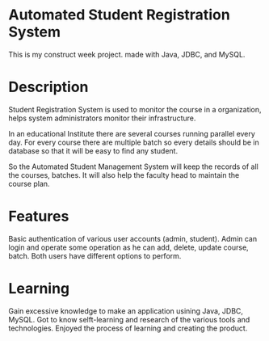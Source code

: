 # Automated Student Registration System

This is my construct week project. made with Java, JDBC, and MySQL.


# Description
Student Registration System is used to monitor the course in a organization, helps system administrators monitor their infrastructure.

In an educational Institute there are several courses running parallel every day. For every course there are multiple batch so every details should be in database so that it will be easy to find any student.

So the Automated Student Management System will keep the records of all the courses, batches. It will also help the faculty head to maintain the course plan.

# Features
Basic authentication of various user accounts (admin, student).
Admin can login and operate some operation as he can add, delete, update course, batch.
Both users have different options to perform.
# Learning
Gain excessive knowledge to make an application usining Java, JDBC, MySQL.
Got to know selft-learning and research of the various tools and technologies.
Enjoyed the process of learning and creating the product.
